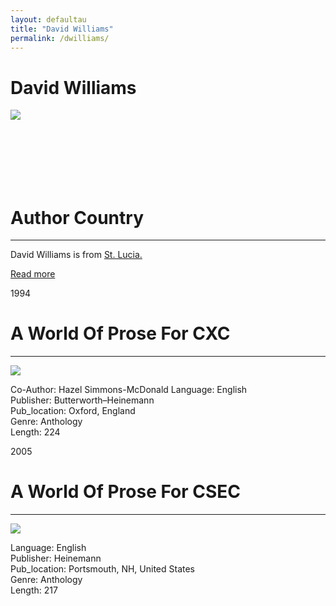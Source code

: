```yaml
---
layout: defaultau
title: "David Williams"
permalink: /dwilliams/
---
```

<!-- partial:index.partial.html -->
<div class="content">
     <h1>David Williams</h1>
    <div class="quote">
        <div><img src="https://thevoiceslu.com/wp-content/uploads/2019/06/David-Williams.jpg" class="logo"></div>
    </div>
    <div class="timeline">
        <div style="padding-bottom:100px;"></div>
        <div class="block">
             <div class="date right"><p class="right"> </p></div>
            <div class="dot"></div>
            <div class="left first">
            <div class="author_country">
                <h1>Author Country</h1><hr>
          <div class="aclocation">  <p>David Williams is from <a href="{{ site.baseurl }}/62">St. Lucia.</a></p></div>
              <div class="acreadmore">  <a href="WIKI LINK" target="_blank">Read more</a></div>
            </div>
            </div>
        <div class="block">
            <div class="date left"><p class="left">1994</p></div>
            <div class="dot"></div>
            <div class="right">
                <h1>A World Of Prose For CXC</h1><hr>
                <p><img src="https://m.media-amazon.com/images/I/51KX595J4RL.jpg"></p>
                <p>
Co-Author: Hazel Simmons-McDonald               
Language: English<br/>
                Publisher: Butterworth–Heinemann<br/>
                Pub_location: Oxford, England<br/>
                Genre: Anthology<br/>
                Length: 224<br/>                   </p>
            </div>
        </div>
       <div class="block">
            <div class="date left"><p class="left">2005</p></div>
            <div class="dot"></div>
            <div class="right">
                <h1>A World Of Prose For CSEC</h1><hr>
                <p><img src="https://encrypted-tbn0.gstatic.com/images?q=tbn:ANd9GcQtk5MNUkp8cufSWq0JKtjz8lfPnW1iZa3NXsCEqjjutD5CUGM8"></p>
                <p>
                Language: English<br/>
                Publisher: Heinemann<br/>
                Pub_location: Portsmouth, NH, United States<br/>
                Genre: Anthology<br/>
                Length: 217<br/>                   </p>
            </div>
        </div>
